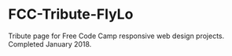 # FCC-Tribute-FlyLo
Tribute page for Free Code Camp responsive web design projects. Completed January 2018.
